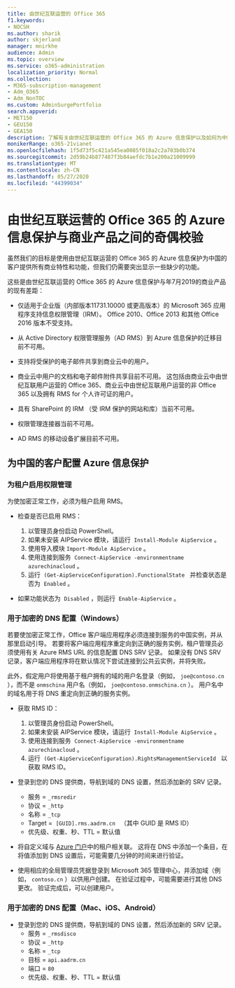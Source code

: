 ```yaml
---
title: 由世纪互联运营的 Office 365
f1.keywords:
- NOCSH
ms.author: sharik
author: skjerland
manager: mnirkhe
audience: Admin
ms.topic: overview
ms.service: o365-administration
localization_priority: Normal
ms.collection:
- M365-subscription-management
- Adm_O365
- Adm_NonTOC
ms.custom: AdminSurgePortfolio
search.appverid:
- MET150
- GEU150
- GEA150
description: 了解有关由世纪互联运营的 Office 365 的 Azure 信息保护以及如何为中国的客户配置它的详细信息。
monikerRange: o365-21vianet
ms.openlocfilehash: 1f5d73f5c421a545ea0085f018a2c2a703b0b374
ms.sourcegitcommit: 2d59b24b877487f3b84aefdc7b1e200a21009999
ms.translationtype: MT
ms.contentlocale: zh-CN
ms.lasthandoff: 05/27/2020
ms.locfileid: "44399034"
---
```

# <a name="parity-between-azure-information-protection-for-office-365-operated-by-21vianet-and-commercial-offerings"></a>由世纪互联运营的 Office 365 的 Azure 信息保护与商业产品之间的奇偶校验

虽然我们的目标是使用由世纪互联运营的 Office 365 的 Azure 信息保护为中国的客户提供所有商业特性和功能，但我们仍需要突出显示一些缺少的功能。

这些是由世纪互联运营的 Office 365 的 Azure 信息保护与年7月2019的商业产品的现有差距：

- 仅适用于企业版（内部版本11731.10000 或更高版本）的 Microsoft 365 应用程序支持信息权限管理（IRM）。 Office 2010、Office 2013 和其他 Office 2016 版本不受支持。

- 从 Active Directory 权限管理服务（AD RMS）到 Azure 信息保护的迁移目前不可用。
  
- 支持将受保护的电子邮件共享到商业云中的用户。
  
- 商业云中用户的文档和电子邮件附件共享目前不可用。 这包括由商业云中由世纪互联用户运营的 Office 365、商业云中由世纪互联用户运营的非 Office 365 以及拥有 RMS for 个人许可证的用户。
  
- 具有 SharePoint 的 IRM （受 IRM 保护的网站和库）当前不可用。
  
- 权限管理连接器当前不可用。
  
- AD RMS 的移动设备扩展目前不可用。

## <a name="configuring-azure-information-protection-for-customers-in-china"></a>为中国的客户配置 Azure 信息保护

### <a name="enable-rights-management-for-the-tenant"></a>为租户启用权限管理

为使加密正常工作，必须为租户启用 RMS。

- 检查是否已启用 RMS：
  1. 以管理员身份启动 PowerShell。
  2. 如果未安装 AIPService 模块，请运行  `Install-Module AipService` 。
  3. 使用导入模块 `Import-Module AipService` 。
  4. 使用连接到服务  `Connect-AipService -environmentname azurechinacloud` 。
  5. 运行  `(Get-AipServiceConfiguration).FunctionalState`   并检查状态是否为  `Enabled` 。

- 如果功能状态为  `Disabled` ，则运行  `Enable-AipService` 。

### <a name="dns-configuration-for-encryption-windows"></a>用于加密的 DNS 配置（Windows）

若要使加密正常工作，Office 客户端应用程序必须连接到服务的中国实例，并从那里启动引导。 若要将客户端应用程序重定向到正确的服务实例，租户管理员必须使用有关 Azure RMS URL 的信息配置 DNS SRV 记录。 如果没有 DNS SRV 记录，客户端应用程序将在默认情况下尝试连接到公共云实例，并将失败。

此外，假定用户将使用基于租户拥有的域的用户名登录（例如， `joe@contoso.cn` ），而不是 `onmschina` 用户名（例如， `joe@contoso.onmschina.cn` ）。 用户名中的域名用于将 DNS 重定向到正确的服务实例。

- 获取 RMS ID：
  1. 以管理员身份启动 PowerShell。
  2. 如果未安装 AIPService 模块，请运行  `Install-Module AipService` 。
  3. 使用连接到服务  `Connect-AipService -environmentname azurechinacloud` 。
  4. 运行  `(Get-AipServiceConfiguration).RightsManagementServiceId`   以获取 RMS ID。

- 登录到您的 DNS 提供商，导航到域的 DNS 设置，然后添加新的 SRV 记录。
  - 服务 = `_rmsredir`
  - 协议 = `_http`
  - 名称 = `_tcp`
  - Target =  `[GUID].rms.aadrm.cn`   （其中 GUID 是 RMS ID）
  - 优先级、权重、秒、TTL = 默认值

- 将自定义域与 [Azure 门户](https://portal.azure.cn/#blade/Microsoft_AAD_IAM/ActiveDirectoryMenuBlade/Domains)中的租户相关联。 这将在 DNS 中添加一个条目，在将值添加到 DNS 设置后，可能需要几分钟的时间来进行验证。

- 使用相应的全局管理员凭据登录到 Microsoft 365 管理中心，并添加域（例如， `contoso.cn` ）以供用户创建。 在验证过程中，可能需要进行其他 DNS 更改。 验证完成后，可以创建用户。

### <a name="dns-configuration-for-encryption-mac-ios-android"></a>用于加密的 DNS 配置（Mac、iOS、Android）

- 登录到您的 DNS 提供商，导航到域的 DNS 设置，然后添加新的 SRV 记录。
  - 服务 = `_rmsdisco`
  - 协议 = `_http`
  - 名称 = `_tcp`
  - 目标 = `api.aadrm.cn`
  - 端口 = `80`
  - 优先级、权重、秒、TTL = 默认值

